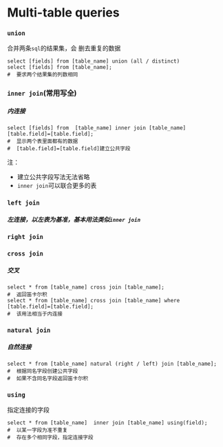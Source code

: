# Multi-table queries

### `union`

合并两条`sql`的结果集，会 删去重复的数据

```mysql
select [fields] from [table_name] union (all / distinct)
select [fields] from [table_name];
#  要求两个结果集的列数相同
```



### `inner join`(常用写全)

##### 内连接

```mysql
select [fields] from  [table_name] inner join [table_name] [table.field]=[table.field];
#  显示两个表里面都有的数据
#  [table.field]=[table.field]建立公共字段
```

注：

- 建立公共字段写法无法省略
- `inner join`可以联合更多的表



### `left join`

##### 左连接，以左表为基准，基本用法类似`inner join`

### `right join`



### `cross join`

##### 交叉

```mysql
select * from [table_name] cross join [table_name];
#  返回笛卡尔积
select * from [table_name] cross join [table_name] where [table.field]=[table.field];
#  该用法相当于内连接
```



### `natural join`

##### 自然连接

```mysql
select * from [table_name] natural (right / left) join [table_name];
#  根据同名字段创建公共字段
#  如果不含同名字段返回笛卡尔积
```



### `using`

指定连接的字段

```mysql
select * from [table_name]  inner join [table_name] using(field);
#  以某一字段为准不重复
#  存在多个相同字段，指定连接字段
```

